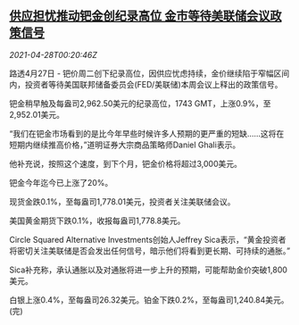 <!--1619569863000-->
[供应担忧推动钯金创纪录高位 金市等待美联储会议政策信号](https://cn.reuters.com/article/recious-metals-0427-tues-idCNKBS2CF00Q)
------

<div><i>2021-04-28T00:20:46Z</i></div><p>路透4月27日 - 钯价周二创下纪录高位，因供应忧虑持续，金价继续陷于窄幅区间内，投资者等待美国联邦储备委员会(FED/美联储)本周会议上释出的政策信号。</p><p>钯金稍早触及每盎司2,962.50美元的纪录高位，1743 GMT，上涨0.9%，至2,952.01美元。</p><p>“我们在钯金市场看到的是比今年早些时候许多人预期的更严重的短缺……这将在短期内继续推高价格，”道明证券大宗商品策略师Daniel Ghali表示。</p><p>他补充说，按照这个速度，到下个月，钯金价格将超过3,000美元。</p><p>钯金今年迄今已上涨了20%。</p><p>现货金跌0.1%，至每盎司1,778.01美元，投资者关注美联储会议。</p><p>美国黄金期货下跌0.1%，收报每盎司1,778.8美元。</p><p>Circle Squared Alternative Investments创始人Jeffrey Sica表示，“黄金投资者将密切关注美联储是否会发出任何信号，暗示他们将看到更长期、可持续的通胀。”</p><p>Sica补充称，承认通胀以及对通胀将进一步上升的预期，可能帮助金价突破1,800美元。</p><p>白银上涨0.4%，至每盎司26.32美元。铂金下跌0.2%，至每盎司1,240.84美元。(完)</p>
